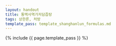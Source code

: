 ```yaml
---
layout: handout
title: 통맥사역가저담즙탕
tags: 상한론, 처방
template_pass: template_shanghanlun_formulas.md
---
```



{% include {{ page.template_pass }} %}